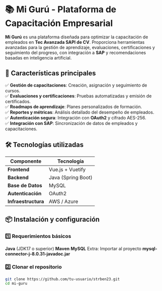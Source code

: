 # 📚 Mi Gurú - Plataforma de Capacitación Empresarial  

**Mi Gurú** es una plataforma diseñada para optimizar la capacitación de empleados en **Tec Avanzada SAPI de CV**. Proporciona herramientas avanzadas para la gestión de aprendizaje, evaluaciones, certificaciones y seguimiento del progreso, con integración a **SAP** y recomendaciones basadas en inteligencia artificial.  

## 🚀 Características principales  

✅ **Gestión de capacitaciones**: Creación, asignación y seguimiento de cursos.  
✅ **Evaluaciones y certificaciones**: Pruebas automatizadas y emisión de certificados.  
✅ **Roadmaps de aprendizaje**: Planes personalizados de formación.  
✅ **Reportes y métricas**: Análisis detallado del desempeño de empleados.  
✅ **Autenticación segura**: Integración con **OAuth2** y cifrado AES-256.  
✅ **Integración con SAP**: Sincronización de datos de empleados y capacitaciones.  

## 🛠️ Tecnologías utilizadas  

| Componente        | Tecnología         |
|------------------|-------------------|
| **Frontend**     | Vue.js + Vuetify  |
| **Backend**      | Java (Spring Boot) |
| **Base de Datos** | MySQL |
| **Autenticación** | OAuth2 |
| **Infraestructura** | AWS / Azure |

## 📦 Instalación y configuración  
### 1️⃣ Requerimientos básicos
**Java** (JDK17 o superior)
**Maven**
**MySQL**
Extra:
Importar al proyecto **mysql-connector-j-8.0.31-javadoc.jar**

### 2️⃣ Clonar el repositorio  
```bash
git clone https://github.com/tu-usuario/strben23.git
cd mi-guru
